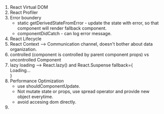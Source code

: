 
1. React Virtual DOM
2. React Profiler
3. Error boundery
     - static getDerivedStateFromError - update the state with error, so that component will render fallback component.
     - componentDidCatch - can log error message.
5. React Lifecycle
6. React Context --> Communication channel, doesn't bother about data organization.
7. controlled (component is controlled by parent component props) vs uncontrolled Component 
8. lazy loading --> React.lazy() and React.Suspense fallback={<div>Loading...</div>}
9. Performance Optimization
    - use shouldComponentUpdate.
    - Not mutate state or props, use spread operator and provide new object everytime.
    - avoid accesing dom directly.
10. 
   
